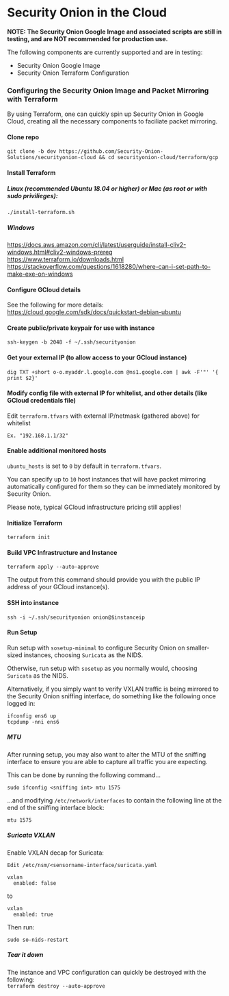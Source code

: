 # Security Onion in the Cloud
**NOTE: The Security Onion Google Image and associated scripts are still in testing, and are NOT recommended for production use.**

The following components are currently supported and are in testing:

- Security Onion Google Image
- Security Onion Terraform Configuration 


### Configuring the Security Onion Image and Packet Mirroring with Terraform

By using Terraform, one can quickly spin up Security Onion in Google Cloud, creating all the necessary components to faciliate packet mirroring.


#### Clone repo
`git clone -b dev https://github.com/Security-Onion-Solutions/securityonion-cloud
&& cd securityonion-cloud/terraform/gcp`

#### Install Terraform
##### Linux (recommended Ubuntu 18.04 or higher) or Mac (as root or with sudo privilieges):
`./install-terraform.sh`
##### Windows
https://docs.aws.amazon.com/cli/latest/userguide/install-cliv2-windows.html#cliv2-windows-prereq   
https://www.terraform.io/downloads.html   
https://stackoverflow.com/questions/1618280/where-can-i-set-path-to-make-exe-on-windows   

#### Configure GCloud details
See the following for more details:   
https://cloud.google.com/sdk/docs/quickstart-debian-ubuntu

#### Create public/private keypair for use with instance
`ssh-keygen -b 2048 -f ~/.ssh/securityonion`

#### Get your external IP (to allow access to your GCloud instance)
`dig TXT +short o-o.myaddr.l.google.com @ns1.google.com | awk -F'"' '{ print $2}'`

#### Modify config file with external IP for whitelist, and other details (like GCloud credentials file)
Edit `terraform.tfvars` with external IP/netmask (gathered above) for whitelist 

`Ex. "192.168.1.1/32"`

#### Enable additional monitored hosts
`ubuntu_hosts` is set to `0` by default in `terraform.tfvars`.

You can specify up to `10` host instances that will have packet mirroring automatically configured for them so they can be immediately monitored by Security Onion.  

Please note, typical GCloud infrastructure pricing still applies! 

#### Initialize Terraform
`terraform init`

#### Build VPC Infrastructure and Instance
`terraform apply --auto-approve`   

The output from this command should provide you with the public IP address of your GCloud instance(s).

#### SSH into instance
`ssh -i ~/.ssh/securityonion onion@$instanceip`  

#### Run Setup   
Run setup with `sosetup-minimal` to configure Security Onion on smaller-sized instances, choosing `Suricata` as the NIDS.   

Otherwise, run setup with `sosetup` as you normally would, choosing `Suricata` as the NIDS.   

Alternatively, if you simply want to verify VXLAN traffic is being mirrored to the Security Onion sniffing interface, do something like the following once logged in:   

`ifconfig ens6 up`   
`tcpdump -nni ens6`
##### MTU
After running setup, you may also want to alter the MTU of the sniffing interface to ensure you are able to capture all traffic you are expecting.

This can be done by running the following command...

`sudo ifconfig <sniffing int> mtu 1575`

...and modifying `/etc/network/interfaces` to contain the following line at the end of the sniffing interface block:

`mtu 1575`

##### Suricata VXLAN
Enable VXLAN decap for Suricata:

`Edit /etc/nsm/<sensorname-interface/suricata.yaml`

```
vxlan
  enabled: false
```

to 

```
vxlan
  enabled: true
```
Then run:

`sudo so-nids-restart`

##### Tear it down
The instance and VPC configuration can quickly be destroyed with the following:   
`terraform destroy --auto-approve`
